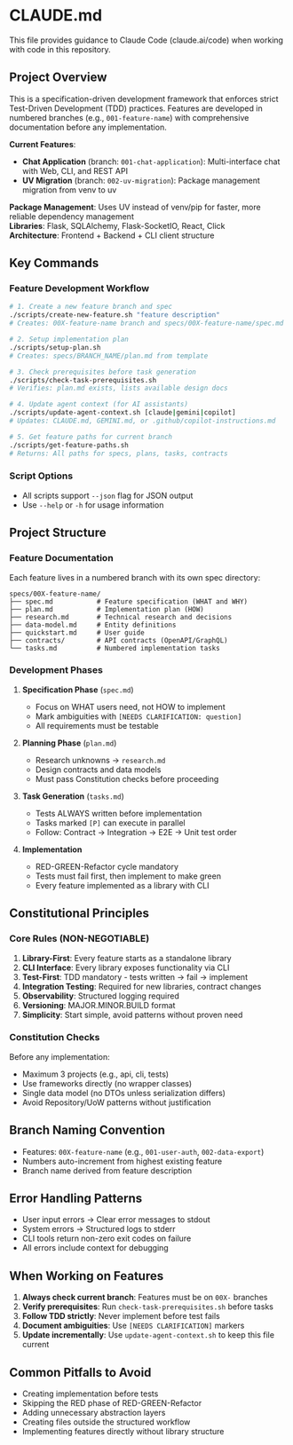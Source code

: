 # CLAUDE.md

This file provides guidance to Claude Code (claude.ai/code) when working with code in this repository.

## Project Overview

This is a specification-driven development framework that enforces strict Test-Driven Development (TDD) practices. Features are developed in numbered branches (e.g., `001-feature-name`) with comprehensive documentation before any implementation.

**Current Features**:
- **Chat Application** (branch: `001-chat-application`): Multi-interface chat with Web, CLI, and REST API
- **UV Migration** (branch: `002-uv-migration`): Package management migration from venv to uv

**Package Management**: Uses UV instead of venv/pip for faster, more reliable dependency management  
**Libraries**: Flask, SQLAlchemy, Flask-SocketIO, React, Click  
**Architecture**: Frontend + Backend + CLI client structure

## Key Commands

### Feature Development Workflow

```bash
# 1. Create a new feature branch and spec
./scripts/create-new-feature.sh "feature description"
# Creates: 00X-feature-name branch and specs/00X-feature-name/spec.md

# 2. Setup implementation plan
./scripts/setup-plan.sh
# Creates: specs/BRANCH_NAME/plan.md from template

# 3. Check prerequisites before task generation
./scripts/check-task-prerequisites.sh
# Verifies: plan.md exists, lists available design docs

# 4. Update agent context (for AI assistants)
./scripts/update-agent-context.sh [claude|gemini|copilot]
# Updates: CLAUDE.md, GEMINI.md, or .github/copilot-instructions.md

# 5. Get feature paths for current branch
./scripts/get-feature-paths.sh
# Returns: All paths for specs, plans, tasks, contracts
```

### Script Options
- All scripts support `--json` flag for JSON output
- Use `--help` or `-h` for usage information

## Project Structure

### Feature Documentation
Each feature lives in a numbered branch with its own spec directory:

```
specs/00X-feature-name/
├── spec.md           # Feature specification (WHAT and WHY)
├── plan.md           # Implementation plan (HOW)
├── research.md       # Technical research and decisions
├── data-model.md     # Entity definitions
├── quickstart.md     # User guide
├── contracts/        # API contracts (OpenAPI/GraphQL)
└── tasks.md          # Numbered implementation tasks
```

### Development Phases

1. **Specification Phase** (`spec.md`)
   - Focus on WHAT users need, not HOW to implement
   - Mark ambiguities with `[NEEDS CLARIFICATION: question]`
   - All requirements must be testable

2. **Planning Phase** (`plan.md`)
   - Research unknowns → `research.md`
   - Design contracts and data models
   - Must pass Constitution checks before proceeding

3. **Task Generation** (`tasks.md`)
   - Tests ALWAYS written before implementation
   - Tasks marked `[P]` can execute in parallel
   - Follow: Contract → Integration → E2E → Unit test order

4. **Implementation**
   - RED-GREEN-Refactor cycle mandatory
   - Tests must fail first, then implement to make green
   - Every feature implemented as a library with CLI

## Constitutional Principles

### Core Rules (NON-NEGOTIABLE)
1. **Library-First**: Every feature starts as a standalone library
2. **CLI Interface**: Every library exposes functionality via CLI
3. **Test-First**: TDD mandatory - tests written → fail → implement
4. **Integration Testing**: Required for new libraries, contract changes
5. **Observability**: Structured logging required
6. **Versioning**: MAJOR.MINOR.BUILD format
7. **Simplicity**: Start simple, avoid patterns without proven need

### Constitution Checks
Before any implementation:
- Maximum 3 projects (e.g., api, cli, tests)
- Use frameworks directly (no wrapper classes)
- Single data model (no DTOs unless serialization differs)
- Avoid Repository/UoW patterns without justification

## Branch Naming Convention
- Features: `00X-feature-name` (e.g., `001-user-auth`, `002-data-export`)
- Numbers auto-increment from highest existing feature
- Branch name derived from feature description

## Error Handling Patterns
- User input errors → Clear error messages to stdout
- System errors → Structured logs to stderr
- CLI tools return non-zero exit codes on failure
- All errors include context for debugging

## When Working on Features

1. **Always check current branch**: Features must be on `00X-` branches
2. **Verify prerequisites**: Run `check-task-prerequisites.sh` before tasks
3. **Follow TDD strictly**: Never implement before test fails
4. **Document ambiguities**: Use `[NEEDS CLARIFICATION]` markers
5. **Update incrementally**: Use `update-agent-context.sh` to keep this file current

## Common Pitfalls to Avoid
- Creating implementation before tests
- Skipping the RED phase of RED-GREEN-Refactor
- Adding unnecessary abstraction layers
- Creating files outside the structured workflow
- Implementing features directly without library structure